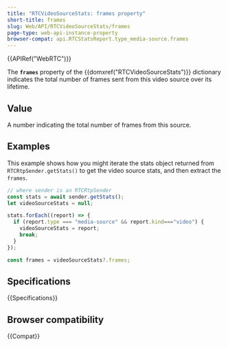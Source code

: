 ```yaml
---
title: "RTCVideoSourceStats: frames property"
short-title: frames
slug: Web/API/RTCVideoSourceStats/frames
page-type: web-api-instance-property
browser-compat: api.RTCStatsReport.type_media-source.frames
---
```


{{APIRef("WebRTC")}}

The **`frames`** property of the {{domxref("RTCVideoSourceStats")}} dictionary indicates the total number of frames sent from this video source over its lifetime.

## Value

A number indicating the total number of frames from this source.

## Examples

This example shows how you might iterate the stats object returned from `RTCRtpSender.getStats()` to get the video source stats, and then extract the `frames`.

```js
// where sender is an RTCRtpSender
const stats = await sender.getStats();
let videoSourceStats = null;

stats.forEach((report) => {
  if (report.type === "media-source" && report.kind==="video") {
    videoSourceStats = report;
    break;
  }
});

const frames = videoSourceStats?.frames;
```

## Specifications

{{Specifications}}

## Browser compatibility

{{Compat}}
